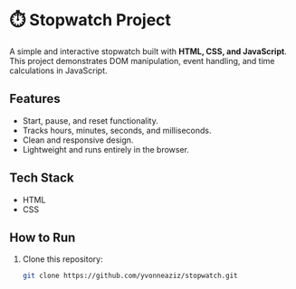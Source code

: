 # ⏱️ Stopwatch Project

A simple and interactive stopwatch built with **HTML, CSS, and JavaScript**.  
This project demonstrates DOM manipulation, event handling, and time calculations in JavaScript.  

## Features
- Start, pause, and reset functionality.  
- Tracks hours, minutes, seconds, and milliseconds.  
- Clean and responsive design.  
- Lightweight and runs entirely in the browser.  

## Tech Stack
- HTML  
- CSS  


## How to Run
1. Clone this repository:
   ```bash
   git clone https://github.com/yvonneaziz/stopwatch.git
